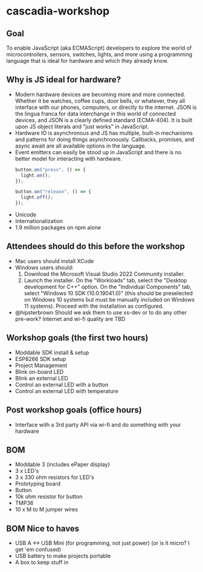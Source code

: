 # cascadia-workshop

## Goal
To enable JavaScript (aka ECMAScript) developers to explore the world of microcontrollers, sensors, switches, lights, and more using a programming language that is ideal for hardware and which they already know.

## Why is JS ideal for hardware?
* Modern hardware devices are becoming more and more connected. Whether it be watches, coffee cups, door bells, or whatever, they all interface with our phones, computers, or directly to the internet. JSON is the lingua franca for data interchange in this world of connected devices, and JSON is a clearly defined standard (ECMA-404). It is built upon JS object literals and "just works" in JavaScript.
* Hardware IO is asynchronous and JS has multiple, built-in mechanisms and patterns for doing things asynchronously. Callbacks, promises, and async await are all available options in the language. 
* Event emitters can easily be stood up in JavaScript and there is no better model for interacting with hardware.
  ```js
  button.on("press", () => { 
    light.on(); 
  });
  
  button.on("release", () => { 
    light.off();
  });
  ```
* Unicode
* Internationalization
* 1.9 million packages on npm alone

## Attendees should do this before the workshop
* Mac users should install XCode
* Windows users should:
  1. Download the Microsoft Visual Studio 2022 Community installer.
  2. Launch the installer. On the "Workloads" tab, select the "Desktop development for C++" option. On the "Individual Components" tab, select "Windows 10 SDK (10.0.19041.0)" (this should be preselected on Windows 10 systems but must be manually included on Windows 11 systems). Proceed with the installation as configured.
* @hipsterbrown Should we ask them to use xs-dev or to do any other pre-work? Internet and wi-fi quality are TBD

## Workshop goals (the first two hours)
* Moddable SDK install & setup
* ESP8266 SDK setup
* Project Management
* Blink on-board LED
* Blink an external LED
* Control an external LED with a button
* Control an external LED with temperature

## Post workshop goals (office hours)
* Interface with a 3rd party API via wi-fi and do something with your hardware

## BOM
* Moddable 3 (includes ePaper display)
* 3 x LED's
* 3 x 330 ohm resistors for LED's
* Prototyping board
* Button
* 10k ohm resistor for button
* TMP36
* 10 x M to M jumper wires

## BOM Nice to haves
* USB A <-> USB Mini (for programming, not just power) (or is it micro? I get 'em confused)
* USB battery to make projects portable
* A box to keep stuff in
